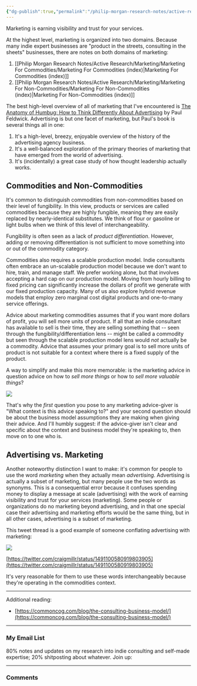 ```yaml
---
{"dg-publish":true,"permalink":"/philip-morgan-research-notes/active-research/marketing/for-the-indie-expert-what-is-marketing/"}
---
```


Marketing is earning visibility and trust for your services.

At the highest level, marketing is organized into two domains. Because many indie expert businesses are "product in the streets, consulting in the sheets" businesses, there are notes on both domains of marketing:

1. [[Philip Morgan Research Notes/Active Research/Marketing/Marketing For Commodities/Marketing For Commodities (index)|Marketing For Commodities (index)]]
2. [[Philip Morgan Research Notes/Active Research/Marketing/Marketing For Non-Commodities/Marketing For Non-Commodities (index)|Marketing For Non-Commodities (index)]]

The best high-level overview of all of marketing that I've encountered is [The Anatomy of Humbug: How to Think Differently About Advertising](https://www.amazon.com/Anatomy-Humbug-Think-Differently-Advertising-ebook/dp/B00SHB05M2) by Paul Feldwick. Advertising is but one facet of marketing, but Paul's book is several things all in one:

1. It's a high-level, breezy, enjoyable overview of the history of the advertising agency business.
2. It's a well-balanced exploration of the primary theories of marketing that have emerged from the world of advertising.
3. It's (incidentally) a great case study of how thought leadership actually works.

## Commodities and Non-Commodities

It's common to distinguish commodities from non-commodities based on their level of fungibility. In this view, products or services are called commodities because they are highly fungible, meaning they are easily replaced by nearly-identical substitutes. We think of flour or gasoline or light bulbs when we think of this level of interchangeability.

Fungibility is often seen as a lack of _product differentiation_. However, adding or removing differentiation is not sufficient to move something into or out of the commodity category.

Commodities also requires a scalable production model. Indie consultants often embrace an un-scalable production model because we don't want to hire, train, and manage staff. We prefer working alone, but that involves accepting a hard cap on our production model. Moving from hourly billing to fixed pricing can significantly increase the dollars of profit we generate with our fixed production capacity. Many of us also explore hybrid revenue models that employ zero marginal cost digital products and one-to-many service offerings.

Advice about marketing commodities assumes that if you want more dollars of profit, you will sell more units of product. If all that an indie consultant has available to sell is their time, they are selling something that -- seen through the fungibility/differentiation lens -- might be called a commodity but seen through the scalable production model lens would _not_ actually be a commodity. Advice that assumes your primary goal is to sell more units of product is not suitable for a context where there is a fixed supply of the product.

A way to simplify and make this more memorable: is the marketing advice in question advice on how to _sell more things_ or how to _sell more valuable things_?

![](https://i.imgur.com/pIMrvuE.png)

That's why the _first_ question you pose to any marketing advice-giver is "What context is this advice speaking to?" and your second question should be about the business model assumptions they are making when giving their advice. And I'll humbly suggest: if the advice-giver isn't clear and specific about the context and business model they're speaking to, then move on to one who is.

## Advertising vs. Marketing

Another noteworthy distinction I want to make: it's common for people to use the word _marketing_ when they actually mean _advertising_. Advertising is actually a subset of marketing, but many people use the two words as synonyms. This is a consequential error because it confuses spending money to display a message at scale (advertising) with the work of earning visibility and trust for your services (marketing). Some people or organizations do no marketing beyond advertising, and in that one special case their advertising and marketing efforts would be the same thing, but in all other cases, advertising is a subset of marketing.

This tweet thread is a good example of someone conflating advertising with marketing: 

![](https://i.imgur.com/lTGqWZH.png)

[https://twitter.com/craigmillr/status/1491100580919803905](https://twitter.com/craigmillr/status/1491100580919803905)

It's very reasonable for them to use these words interchangeably because they're operating in the commodities context.

---

Additional reading:

- [https://commoncog.com/blog/the-consulting-business-model/](https://commoncog.com/blog/the-consulting-business-model/)


<div class="transclusion internal-embed is-loaded">

---

### My Email List

80% notes and updates on my research into indie consulting and self-made expertise; 20% shitposting about whatever. Join up:

<script async data-uid="7f3b9aa331" src="https://philip-morgan-consulting.ck.page/7f3b9aa331/index.js"></script>
</div>



<div class="transclusion internal-embed is-loaded">

---

### Comments

&nbsp;

<script src="https://utteranc.es/client.js"
        repo="philipmorg/philip-morgan-research-notes"
        issue-term="pathname"
        label="comment"
        theme="github-light"
        crossorigin="anonymous"
        async>
</script>

&nbsp;
</div>
